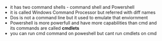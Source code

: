 - it has two command shells - command shell and Powershell
- it is called Windows Command Processor but referred with diff names
- Dos is not a command line but it used to emulate that enviornment
- Powershell is more powerfull and have more capabilities than cmd and its commands are called **cmdlets**
- you can run cmd command on poweshell but cant run cmdlets on cmd

